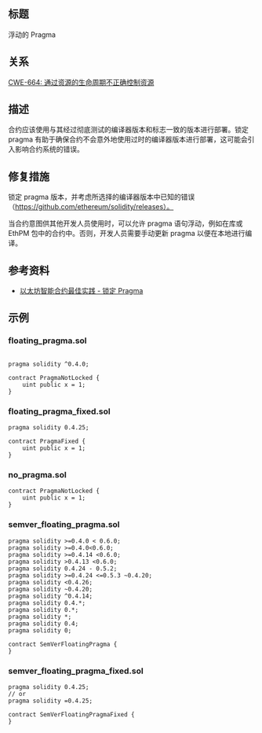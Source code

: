 ## 标题
浮动的 Pragma

## 关系
[CWE-664: 通过资源的生命周期不正确控制资源](https://cwe.mitre.org/data/definitions/664.html)

## 描述
合约应该使用与其经过彻底测试的编译器版本和标志一致的版本进行部署。锁定 pragma 有助于确保合约不会意外地使用过时的编译器版本进行部署，这可能会引入影响合约系统的错误。

## 修复措施
锁定 pragma 版本，并考虑所选择的编译器版本中已知的错误（https://github.com/ethereum/solidity/releases）。

当合约意图供其他开发人员使用时，可以允许 pragma 语句浮动，例如在库或 EthPM 包中的合约中。否则，开发人员需要手动更新 pragma 以便在本地进行编译。

## 参考资料
* [以太坊智能合约最佳实践 - 锁定 Pragma](https://consensys.github.io/smart-contract-best-practices/development-recommendations/solidity-specific/locking-pragmas/)
## 示例

### floating_pragma.sol
``` solidity

pragma solidity ^0.4.0;

contract PragmaNotLocked {
    uint public x = 1;
}
```

### floating_pragma_fixed.sol
``` solidity
pragma solidity 0.4.25;

contract PragmaFixed {
    uint public x = 1;
}
```

### no_pragma.sol
``` solidity
contract PragmaNotLocked {
    uint public x = 1;
}
```

### semver_floating_pragma.sol
``` solidity
pragma solidity >=0.4.0 < 0.6.0;
pragma solidity >=0.4.0<0.6.0;
pragma solidity >=0.4.14 <0.6.0;
pragma solidity >0.4.13 <0.6.0;
pragma solidity 0.4.24 - 0.5.2;
pragma solidity >=0.4.24 <=0.5.3 ~0.4.20;
pragma solidity <0.4.26;
pragma solidity ~0.4.20;
pragma solidity ^0.4.14;
pragma solidity 0.4.*;
pragma solidity 0.*;
pragma solidity *;
pragma solidity 0.4;
pragma solidity 0;

contract SemVerFloatingPragma {
}
```

### semver_floating_pragma_fixed.sol
``` solidity
pragma solidity 0.4.25;
// or
pragma solidity =0.4.25;

contract SemVerFloatingPragmaFixed {
}
```